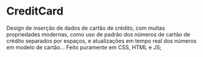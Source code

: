 # CreditCard
Design de inserção de dados de cartão de crédito, com muitas propriedades modernas, como uso de padrão dos números de cartão de crédito separados por espaços, e atualizações em tempo real dos números em modelo de cartão... Feito puramente em CSS, HTML e JS;
